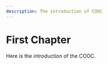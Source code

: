 ```yaml
---
description: The introduction of COOC
---
```


# First Chapter

Here is the introduction of the COOC.

